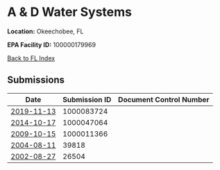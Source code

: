 # A & D Water Systems

**Location:** Okeechobee, FL

**EPA Facility ID:** 100000179969

[Back to FL Index](../../index.md)

## Submissions

| Date | Submission ID | Document Control Number |
|------|--------------|-------------------------|
| [2019-11-13](submissions/1000083724.md) | 1000083724 |  |
| [2014-10-17](submissions/1000047064.md) | 1000047064 |  |
| [2009-10-15](submissions/1000011366.md) | 1000011366 |  |
| [2004-08-11](submissions/39818.md) | 39818 |  |
| [2002-08-27](submissions/26504.md) | 26504 |  |
